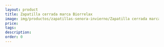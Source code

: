 ```yaml
---
layout: product
title: Zapatilla cerrada marca Biorrelax
image: img/productos/zapatillas-senora-invierno/Zapatilla cerrada marca Biorrelax. Varios dibujos a elegir_18Eu
price: 
tags: 
description: 
order: 0
---
```

